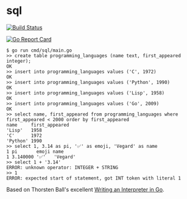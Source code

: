 # sql

<a href="https://github.com/vegarsti/sql/actions"><img src="https://github.com/vegarsti/sql/workflows/test/badge.svg" alt="Build Status"></a>

[![Go Report Card](https://goreportcard.com/badge/github.com/vegarsti/sql)](https://goreportcard.com/report/github.com/vegarsti/sql)

```
$ go run cmd/sql/main.go
>> create table programming_languages (name text, first_appeared integer);
OK
>> insert into programming_languages values ('C', 1972)
OK
>> insert into programming_languages values ('Python', 1990)
OK
>> insert into programming_languages values ('Lisp', 1958)
OK
>> insert into programming_languages values ('Go', 2009)
OK
>> select name, first_appeared from programming_languages where first_appeared < 2000 order by first_appeared
name     first_appeared
'Lisp'   1958
'C'      1972
'Python' 1990
>> select 1, 3.14 as pi, '✅' as emoji, 'Vegard' as name
1 pi       emoji name
1 3.140000 '✅'   'Vegard'
>> select 1 + '3.14'
ERROR: unknown operator: INTEGER + STRING
>> 1
ERROR: expected start of statement, got INT token with literal 1
```

Based on Thorsten Ball's excellent [Writing an Interpreter in Go](https://interpreterbook.com/).
